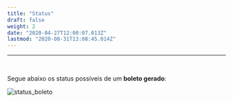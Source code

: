 ```yaml
---
title: "Status"
draft: false
weight: 2
date: "2020-04-27T12:00:07.013Z"
lastmod: "2020-08-31T13:08:45.014Z"
---
```


---
<br>

Segue abaixo os status possíveis de um **boleto gerado**: 

![status_boleto](/docs/referencia-da-api/emissao-de-boletos/status/status_do_boleto.PNG)
